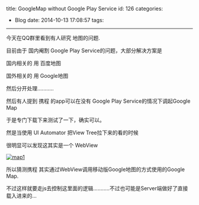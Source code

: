 title: GoogleMap without Google Play Service
id: 126
categories:
  - Blog
date: 2014-10-13 17:08:57
tags:
---

今天在QQ群里看到有人研究 地图的问题.

目前由于 国内阉割 Google Play Service的问题，大部分解决方案是

国内相关的 用 百度地图

国外相关的 用 Google地图

然后分开处理...........



然后有人提到 携程 的app可以在没有 Google Play Service的情况下调起Google Map

于是专门下载下来测试了一下，确实可以。

然是当使用 UI Automator 把View Tree拉下来的看的时候

很明显可以发现这其实是一个 WebView

[![map1](http://dk-exp.com/wp-content/uploads/2014/10/map1-300x193.jpg)](http://dk-exp.com/wp-content/uploads/2014/10/map1.jpg)



所以猜测携程 其实通过WebView调用移动版Google地图的方式使用的Google Map.

不过这样就要走js去控制这里面的逻辑...........不过也可能是Server端做好了直接载入进来的...